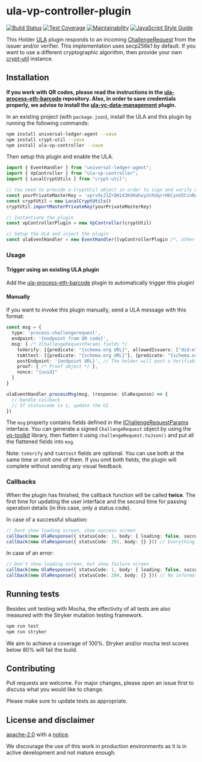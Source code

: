 # ula-vp-controller-plugin

[![Build Status](https://travis-ci.org/rabobank-blockchain/ula-vp-controller.svg?branch=master)](https://travis-ci.org/rabobank-blockchain/ula-vp-controller)
[![Test Coverage](https://api.codeclimate.com/v1/badges/c3583b99edad5c48168e/test_coverage)](https://codeclimate.com/github/rabobank-blockchain/ula-vp-controller/test_coverage)
[![Maintainability](https://api.codeclimate.com/v1/badges/c3583b99edad5c48168e/maintainability)](https://codeclimate.com/github/rabobank-blockchain/ula-vp-controller/maintainability)
[![JavaScript Style Guide](https://img.shields.io/badge/code_style-standard-brightgreen.svg)](https://standardjs.com)

This Holder [ULA](https://github.com/rabobank-blockchain/universal-ledger-agent) plugin responds to an incoming [ChallengeRequest](https://github.com/rabobank-blockchain/vp-toolkit-models/blob/master/src/model/challenge-request.ts) from the issuer and/or verifier.
This implementation uses secp256k1 by default. If you want to use a different cryptographic algorithm, then provide your own [crypt-util](https://github.com/rabobank-blockchain/crypt-util) instance.

## Installation

**If you work with QR codes, please read the instructions in the [ula-process-eth-barcode](https://github.com/rabobank-blockchain/ula-process-eth-barcode) repository.
Also, in order to save credentials properly, we advise to install the [ula-vc-data-management](https://github.com/rabobank-blockchain/ula-vc-data-management) plugin.**

In an existing project (with `package.json`), install the ULA and this plugin by running the following commands:

```bash
npm install universal-ledger-agent --save
npm install crypt-util --save
npm install ula-vp-controller --save
```

Then setup this plugin and enable the ULA.

```typescript
import { EventHandler } from "universal-ledger-agent";
import { VpController } from "ula-vp-controller";
import { LocalCryptUtils } from "crypt-util";

// You need to provide a CryptUtil object in order to sign and verify objects
const yourPrivateMasterKey = 'xprv9s21ZrQH143K4Hahxy3chUqrrHbCynU5CcnRg9xijCvCG4f3AJb1PgiaXpjik6pDnT1qRmf3V3rzn26UNMWDjfEpUKL4ouy6t5ZVa4GAJVG'
const cryptUtil = new LocalCryptUtils()
cryptUtil.importMasterPrivateKey(yourPrivateMasterKey)

// Instantiate the plugin
const vpControllerPlugin = new VpController(cryptUtil)

// Setup the ULA and inject the plugin
const ulaEventHandler = new EventHandler([vpControllerPlugin /*, other ULA plugins here */])
```

### Usage
#### Trigger using an existing ULA plugin
Add the [ula-process-eth-barcode](https://github.com/rabobank-blockchain/ula-process-eth-barcode) plugin to automatically trigger this plugin!

#### Manually
If you want to invoke this plugin manually, send a ULA message with this format:

```typescript
const msg = {
  type: 'process-challengerequest',
  endpoint: '{endpoint from QR code}',
  msg: { /* IChallengeRequestParams fields */
    toVerify: [{predicate: "{schema.org URL}", allowedIssuers: ["did:eth:allowedIssuer"]}, {predicate: "{schema.org URL}"}],
    toAttest: [{predicate: "{schema.org URL}"}, {predicate: "{schema.org URL}"}],
    postEndpoint: '{endpoint URL}', // The holder will post a VerifiablePresentation object here
    proof: { /* Proof object */ },
    nonce: "{uuid}"
  }
}

ulaEventHandler.processMsg(msg, (response: UlaResponse) => {
  // Handle callback
  // If statuscode is 1, update the UI
})
```
The `msg` property contains fields defined in the [IChallengeRequestParams](https://github.com/rabobank-blockchain/vp-toolkit-models/blob/8345a16bab8c1ec46d41077d9e37100f7a9e1369/src/model/challenge-request.ts#L52) interface.
You can generate a signed `ChallengeRequest` object by using the [vp-toolkit](https://github.com/rabobank-blockchain/vp-toolkit) library, then flatten it using `challengeRequest.toJson()` and put all the flattened fields into `msg`.

Note: `toVerify` and `toAttest` fields are optional. You can use both at the same time or omit one of them. If you omit both fields, the plugin will complete without sending any visual feedback.

### Callbacks

When the plugin has finished, the callback function will be called **twice**.
The first time for updating the user interface and the second time for passing operation details (in this case, only a status code).

In case of a successful situation:
```typescript
// Dont show loading screen, show success screen
callback(new UlaResponse({ statusCode: 1, body: { loading: false, success: true, failure: false } }))
callback(new UlaResponse({ statusCode: 201, body: {} })) // Everything went OK
```

In case of an error:
```typescript
// Don't show loading screen, but show failure screen
callback(new UlaResponse({ statusCode: 1, body: { loading: false, success: false, failure: true } }))
callback(new UlaResponse({ statusCode: 204, body: {} })) // No information available
```

## Running tests

Besides unit testing with Mocha, the effectivity of all tests are also measured with the Stryker mutation testing framework.

```bash
npm run test
npm run stryker
```

We aim to achieve a coverage of 100%. Stryker and/or mocha test scores below 80% will fail the build.

## Contributing

Pull requests are welcome. For major changes, please open an issue first to discuss what you would like to change.

Please make sure to update tests as appropriate.

## License and disclaimer

[apache-2.0](https://choosealicense.com/licenses/apache-2.0/) with a [notice](NOTICE).

We discourage the use of this work in production environments as it is in active development and not mature enough.
